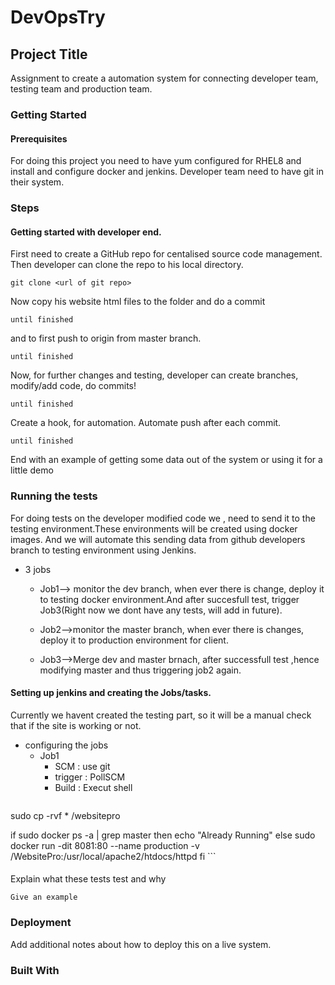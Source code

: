 # DevOpsTry
## Project Title
Assignment to create a automation system for connecting developer team, testing team and production team.

### Getting Started



#### Prerequisites

For doing this project you need to have yum configured for RHEL8 and install and configure docker and jenkins.
Developer team need to have git in their system.


### Steps
#### Getting started with developer end.

First need to create a GitHub repo for centalised source code management.
Then developer can clone the  repo to his local directory.
```
git clone <url of git repo>

```

Now copy his website html files to the folder and do a commit

```
until finished
```
and to first push to origin from master branch.
```
until finished
```
Now, for further changes and testing, developer can create branches, modify/add code, do commits!
```
until finished
```
Create a hook, for automation. Automate push after each commit.
```
until finished
```

End with an example of getting some data out of the system or using it for a little demo

### Running the tests 
For doing tests on the developer modified code we , need to send it to the testing environment.These environments will be created using docker images. And we will automate this sending data from github developers branch to testing environment using Jenkins.

* 3 jobs

  * Job1--> monitor the dev branch, when ever there is change, deploy it to testing docker environment.And after succesfull test, trigger Job3(Right now we dont have any tests, will add in future).
  
  * Job2-->monitor the master branch, when ever there is changes, deploy it to production environment for client.
  
  * Job3-->Merge dev and master brnach, after successfull test ,hence modifying master and thus triggering job2 again.

#### Setting up jenkins and creating the Jobs/tasks.

Currently we havent created the testing part, so it will be a manual check that if the site is working or not.

* configuring the jobs
  * Job1
    * SCM : use git
    * trigger : PollSCM
    * Build : Execut shell
      ```
sudo cp -rvf * /websitepro

if sudo docker ps -a | grep master
then
echo "Already Running"
else
sudo docker run -dit 8081:80 --name production -v /WebsitePro:/usr/local/apache2/htdocs/httpd
fi
      ```
       

#### 

Explain what these tests test and why

```
Give an example
```

### Deployment

Add additional notes about how to deploy this on a live system.

### Built With

